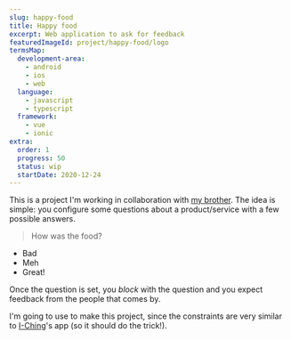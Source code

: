 ```yaml
---
slug: happy-food
title: Happy food
excerpt: Web application to ask for feedback
featuredImageId: project/happy-food/logo
termsMap:
  development-area:
    - android
    - ios
    - web
  language:
    - javascript
    - typescript
  framework:
    - vue
    - ionic
extra:
  order: 1
  progress: 50
  status: wip
  startDate: 2020-12-24
---
```


This is a project I'm working in collaboration with [my brother](https://acamara.es). The idea is simple: you configure some questions about a product/service with a few possible answers.

> How was the food?
* Bad
* Meh
* Great!

Once the question is set, you _block_ with the question and you expect feedback from the people that comes by.

I'm going to use [](ionic) to make this project, since the constraints are very similar to [I-Ching](/project/android/i-ching)'s app (so it should do the trick!).


